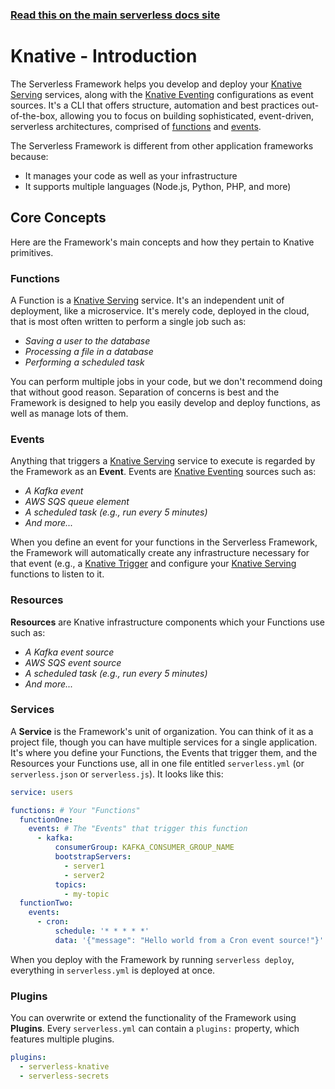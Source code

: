 <!--
title: Knative - Knative Guide - Introduction | Serverless Framework
menuText: Intro
menuOrder: 1
description: An introduction to using Knative with the Serverless Framework
layout: Doc
-->

<!-- DOCS-SITE-LINK:START automatically generated  -->

### [Read this on the main serverless docs site](https://www.serverless.com/framework/docs/providers/knative/guide/intro/)

<!-- DOCS-SITE-LINK:END -->

# Knative - Introduction

The Serverless Framework helps you develop and deploy your [Knative Serving](https://knative.dev/docs/serving) services, along with the [Knative Eventing](https://knative.dev/docs/eventing) configurations as event sources. It's a CLI that offers structure, automation and best practices out-of-the-box, allowing you to focus on building sophisticated, event-driven, serverless architectures, comprised of [functions](#functions) and [events](#events).

The Serverless Framework is different from other application frameworks because:

- It manages your code as well as your infrastructure
- It supports multiple languages (Node.js, Python, PHP, and more)

## Core Concepts

Here are the Framework's main concepts and how they pertain to Knative primitives.

### Functions

A Function is a [Knative Serving](https://knative.dev/docs/serving) service. It's an independent unit of deployment, like a microservice. It's merely code, deployed in the cloud, that is most often written to perform a single job such as:

- _Saving a user to the database_
- _Processing a file in a database_
- _Performing a scheduled task_

You can perform multiple jobs in your code, but we don't recommend doing that without good reason. Separation of concerns is best and the Framework is designed to help you easily develop and deploy functions, as well as manage lots of them.

### Events

Anything that triggers a [Knative Serving](https://knative.dev/docs/serving) service to execute is regarded by the Framework as an **Event**. Events are [Knative Eventing](https://knative.dev/docs/eventing) sources such as:

- _A Kafka event_
- _AWS SQS queue element_
- _A scheduled task (e.g., run every 5 minutes)_
- _And more..._

When you define an event for your functions in the Serverless Framework, the Framework will automatically create any infrastructure necessary for that event (e.g., a [Knative Trigger](https://knative.dev/docs/eventing/triggers/) and configure your [Knative Serving](https://knative.dev/docs/serving) functions to listen to it.

### Resources

**Resources** are Knative infrastructure components which your Functions use such as:

- _A Kafka event source_
- _AWS SQS event source_
- _A scheduled task (e.g., run every 5 minutes)_
- _And more..._

### Services

A **Service** is the Framework's unit of organization. You can think of it as a project file, though you can have multiple services for a single application. It's where you define your Functions, the Events that trigger them, and the Resources your Functions use, all in one file entitled `serverless.yml` (or `serverless.json` or `serverless.js`). It looks like this:

```yaml
service: users

functions: # Your "Functions"
  functionOne:
    events: # The "Events" that trigger this function
      - kafka:
          consumerGroup: KAFKA_CONSUMER_GROUP_NAME
          bootstrapServers:
            - server1
            - server2
          topics:
            - my-topic
  functionTwo:
    events:
      - cron:
          schedule: '* * * * *'
          data: '{"message": "Hello world from a Cron event source!"}'
```

When you deploy with the Framework by running `serverless deploy`, everything in `serverless.yml` is deployed at once.

### Plugins

You can overwrite or extend the functionality of the Framework using **Plugins**. Every `serverless.yml` can contain a `plugins:` property, which features multiple plugins.

```yaml
plugins:
  - serverless-knative
  - serverless-secrets
```

